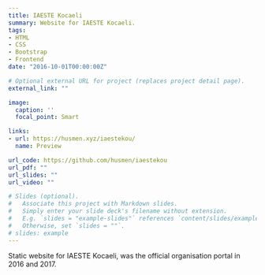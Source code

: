 ```yaml
---
title: IAESTE Kocaeli
summary: Website for IAESTE Kocaeli.
tags:
- HTML
- CSS
- Bootstrap
- Frontend
date: "2016-10-01T00:00:00Z"

# Optional external URL for project (replaces project detail page).
external_link: ""

image:
  caption: ''
  focal_point: Smart

links:
- url: https://husmen.xyz/iaestekou/
  name: Preview

url_code: https://github.com/husmen/iaestekou
url_pdf: ""
url_slides: ""
url_video: ""

# Slides (optional).
#   Associate this project with Markdown slides.
#   Simply enter your slide deck's filename without extension.
#   E.g. `slides = "example-slides"` references `content/slides/example-slides.md`.
#   Otherwise, set `slides = ""`.
# slides: example
---
```


Static website for IAESTE Kocaeli, was the official organisation portal in 2016 and 2017.